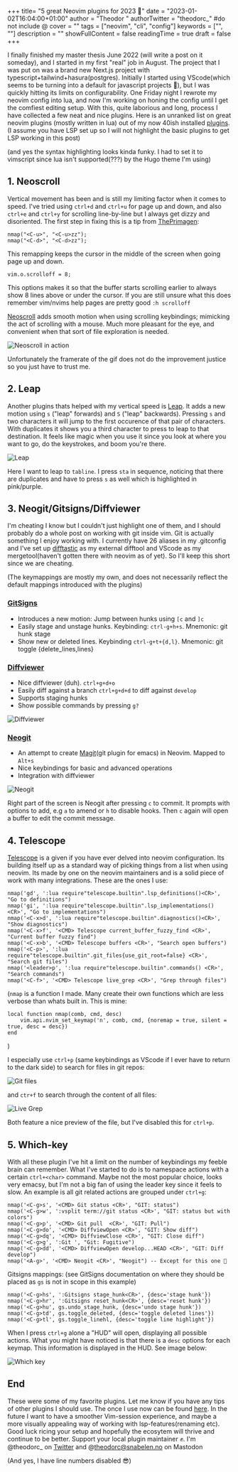 +++
title= "5 great Neovim plugins for 2023 🤙"
date = "2023-01-02T16:04:00+01:00"
author = "Theodor "
authorTwitter = "theodorc_" #do not include @
cover = ""
tags = ["neovim", "cli", "config"]
keywords = ["", ""]
description = ""
showFullContent = false
readingTime = true
draft = false
+++

I finally finished my master thesis June 2022 (will write a post on it someday),
and I started in my first "real" job in August. The project that I was put on
was a brand new Next.js project with typescript+tailwind+hasura(postgres).
Initially I started using VScode(which seems to be turning into a default for
javascript projects 🤷), but I was quickly hitting its limits on
configurability. One Friday night I rewrote my neovim config into lua, and now
I'm working on honing the config until I get the comfiest editing setup. With
this, quite laborious and long, process I have collected a few neat and nice
plugins. Here is an unranked list on great neovim plugins (mostly written in lua) out of
my now 40ish installed
[plugins]("https://github.com/TheodorRene/dotfiles/blob/master/nvim/lua/plugins.lua").
(I assume you have LSP set up so I will not highlight the basic plugins to get
LSP working in this post)

(and yes the syntax highlighting looks kinda funky. I had to set it to vimscript
since lua isn't supported(???) by the Hugo theme I'm using)

## 1. Neoscroll

Vertical movement has been and is still my limiting factor when it comes to
speed. I've tried using `ctrl+d` and `ctrl+u` for page up and down, and also
`ctrl+e` and `ctrl+y` for scrolling line-by-line but I always get dizzy and
disoriented. The first step in fixing this is a tip from
[ThePrimagen]("https://www.youtube.com/channel/UC8ENHE5xdFSwx71u3fDH5Xw"):

```vim
nmap("<C-u>", "<C-u>zz");
nmap("<C-d>", "<C-d>zz");
```

This remapping keeps the cursor in the middle of the screen when going page up
and down.

```vim
vim.o.scrolloff = 8;
```

This options makes it so that the buffer starts scrolling earlier to always show
8 lines above or under the cursor. If you are still unsure what this does
remember vim/nvims help pages are pretty good `:h scrolloff`

[Neoscroll]("https://github.com/karb94/neoscroll.nvim") adds smooth motion when
using scrolling keybindings; mimicking the act of scrolling with a mouse. Much
more pleasant for the eye, and convenient when that sort of file exploration is
needed.

![Neoscroll in action](/img/neoscroll.gif)

Unfortunately the framerate of the gif does not do the improvement justice so
you just have to trust me.

## 2. Leap

Another plugins thats helped with my vertical speed is
[Leap]("https://github.com/ggandor/leap.nvim"). It adds a new motion using `s`
("leap" forwards) and `S` ("leap" backwards). Pressing `s` and two characters it
will jump to the first occurence of that pair of characters. With duplicates it
shows you a third character to press to leap to that destination. It feels like
magic when you use it since you look at where you want to go, do the keystrokes,
and boom you're there.

![Leap](/img/leap.gif)

Here I want to leap to `tabline`. I press `sta` in sequence, noticing that there
are duplicates and have to press `s` as well which is highlighted in pink/purple.

## 3. Neogit/Gitsigns/Diffviewer

I'm cheating I know but I couldn't just highlight one of them, and I should
probably do a whole post on working with git inside vim. Git is actually
something I enjoy working with. I currently have 26 aliases in my .gitconfig and
I've set up [difftastic]("https://difftastic.wilfred.me.uk/") as my external
difftool and VScode as my mergetool(haven't gotten there with neovim as of yet).
So I'll keep this short since we are cheating.

(The keymappings are mostly my own, and does not necessarily reflect the default
mappings introduced with the plugins)

### [GitSigns]("https://github.com/lewis6991/gitsigns.nvim")

- Introduces a new motion: Jump between hunks using `[c` and `]c`
- Easily stage and unstage hunks. Keybinding: `ctrl-g+h+s`. Mnemonic: git
  hunk stage
- Show new or deleted lines. Keybinding `ctrl-g+t+{d,l}`. Mnemonic: git
  toggle {delete_lines,lines}

### [Diffviewer]("https://github.com/sindrets/diffview.nvim")

- Nice diffviewer (duh). `ctrl+g+d+o`
- Easily diff against a branch `ctrl+g+d+d` to diff against `develop`
- Supports staging hunks
- Show possible commands by pressing `g?`

![Diffviewer](/img/diffviewer.png)

### [Neogit]("https://github.com/TimUntersberger/neogit")

- An attempt to create [Magit]("https://magit.vc/")(git plugin for emacs) in Neovim. Mapped to `Alt+s`
- Nice keybindings for basic and advanced operations
- Integration with diffviewer

![Neogit](/img/neogit.png)

Right part of the screen is Neogit after pressing `c` to commit. It prompts with
options to add, e.g `a` to amend or `h` to disable hooks. Then `c` again will
open a buffer to edit the commit message.

## 4. Telescope

[Telescope]("https://github.com/nvim-telescope/telescope.nvim") is a given if you have ever delved into neovim configuration. Its
building itself up as a standard way of picking things from a list when using
neovim. Its made by one on the neovim maintainers and is a solid piece of work
with many integrations. These are the ones I use:

```vim
nmap('gd', ':lua require"telescope.builtin".lsp_definitions()<CR>', "Go to definitions")
nmap('gi', ':lua require"telescope.builtin".lsp_implementations()<CR>', "Go to implementations")
nmap('<C-x>d', ':lua require"telescope.builtin".diagnostics()<CR>', "Show diagnostics")
nmap('<C-x>f', '<CMD> Telescope current_buffer_fuzzy_find <CR>', "Current buffer fuzzy find")
nmap('<C-x>b', '<CMD> Telescope buffers <CR>', "Search open buffers")
nmap('<C-p>', ':lua require"telescope.builtin".git_files{use_git_root=false} <CR>', "Search git files")
nmap('<leader>p', ':lua require"telescope.builtin".commands() <CR>', "Search commands")
nmap('<C-f>', '<CMD> Telescope live_grep <CR>', "Grep through files")
```

(`nmap` is a function I made. Many create their own functions which are less
verbose than whats built in. This is mine:

```vim
local function nmap(comb, cmd, desc)
	vim.api.nvim_set_keymap('n', comb, cmd, {noremap = true, silent = true, desc = desc})
end
```

)

I especially use `ctrl+p` (same keybindings as VScode if I ever have to return
to the dark side) to search for files in git repos:

![Git files](/img/git_files.png)

and `ctr+f` to search through the content of
all files:

![Live Grep](/img/live_grep.png)

Both feature a nice preview of the file, but I've disabled this for `ctrl+p`.

## 5. Which-key

With all these plugin I've hit a limit on the number of keybindings my feeble
brain can remember. What I've started to do is to namespace actions with a
certain `ctrl+<char>` command. Maybe not the most popular choice, looks very
emacsy, but I'm not a big fan of using the leader key since it feels to slow. An
example is all git related actions are grouped under `ctrl+g`:

```vim
nmap('<C-g>s', '<CMD> Git status <CR>', "GIT: status")
nmap('<C-g>w', ':vsplit term://git status <CR>', "GIT: status but with colors")
nmap('<C-g>p', '<CMD> Git pull  <CR>', "GIT: Pull")
nmap('<C-g>do', '<CMD> DiffviewOpen <CR>', "GIT: Show diff")
nmap('<C-g>dq', '<CMD> DiffviewClose <CR>', "GIT: Close diff")
nmap('<C-g>g', ':Git ', "Git: Fugitive")
nmap('<C-g>dd', '<CMD> DiffviewOpen develop...HEAD <CR>', "GIT: Diff develop")
nmap('<A-g>', '<CMD> Neogit <CR>', "Neogit") -- Except for this one 🤷
```

Gitsigns mappings: (see GitSigns documentation on where they should be placed
as `gs` is not in scope in this example)

```vim
nmap('<C-g>hs', ':Gitsigns stage_hunk<CR>', {desc='stage hunk'})
nmap('<C-g>hr', ':Gitsigns reset_hunk<CR>', {desc='reset hunk'})
nmap('<C-g>hu', gs.undo_stage_hunk, {desc='undo stage hunk'})
nmap('<C-g>td', gs.toggle_deleted, {desc='toggle deleted lines'})
nmap('<C-g>tl', gs.toggle_linehl, {desc='toggle line highlight'})
```

When I press `ctrl+g` alone a "HUD" will open, displaying all possible actions.
What you might have noticed is that there is a `desc` options for each keymap.
This information is displayed in the HUD. See image below:

![Which key](/img/which-key.png)

## End

These were some of my favorite plugins. Let me know if you have any tips of
other plugins I should use. The once I use now can be found
[here]("https://github.com/TheodorRene/dotfiles"). In the future I want to have
a smoother Vim-session experience, and maybe a more visually appealing way of
working with lsp-features(renaming etc). Good luck ricing your setup and
hopefully the ecosytem will thrive and continue to be better. Support your local
plugin maintainer ✊. I'm @theodorc\_ on
[Twitter]("https://twitter.com/theodorc_") and @theodorc@snabelen.no on Mastodon

(And yes, I have line numbers disabled 😎)
